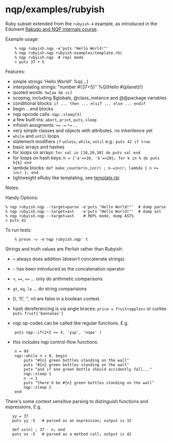 nqp/examples/rubyish
====================

Ruby subset extended from the `rubyish-4` example, as introduced in the Edument
[Rakudo and NQP internals course](https://github.com/edumentab/rakudo-and-nqp-internals-course).

Example usage:
```
    % nqp rubyish.nqp -e'puts "Hello World!"'
    % nqp rubyish.nqp rubyish-examples/template.rbi
    % nqp rubyish.nqp  # repl mode
    > puts 37 + 5
```
Features:
- simple strings 'Hello World!' %q{...}
- interpolating strings: "number #{37+5}" %Q{Hello #{planet}!}
- quoted words: `%w[aa bb cc]` 
- scoping, including $globals, @class_instance and @@package variables
- conditional blocks: `if ... then ... elsif ... else ... endif`
- begin .. end blocks
- nqp opcode calls: `nqp::sleep(5)`
- a few built-ins: `abort`, `print`, `puts`, `sleep`
- infixish assigments: `+=` `-=` `*=` ...
- very simple classes and objects with attributes. no inheritence yet
- `while` and `until` loops
- statement modifiers `if` `unless`, `while`, `until` e.g.: `puts 42 if true`
- basic arrays and hashes
- for loops on arrays: `for val in [10,20,30] do puts val end`
- for loops on hash keys: `h = {'a'=>10, 'b'=>20}; for k in h do puts h{k} end`
- lambda blocks: `def make_counter(n,incr) ; n-=incr; lambda { n += incr }; end`
- lightweight eRuby like templating, see [template.rbi](rubyish-examples/template.rbi)

Notes:

Handy Options:

    % nqp rubyish.nqp --target=parse -e'puts "Hello World!"'  # dump parse
    % nqp rubyish.nqp --target=ast   -e'puts "Hello World!"'  # dump ast
    % nqp rubyish.nqp --target=ast    # REPL mode, dump ASTS
    > puts 42

To run tests:
```
    % prove -v -e'nqp rubyish.nqp' t
```

Strings and truth values are Perlish rather than Rubyish:

- `+` always does addition (doesn't concatenate strings)
- `~` has been introduced as the concatenation operator
- `>`, `==`, `<=` ... only do arithmetic comparisons
- `gt`, `eq`, `le` ... do string comparisions
- 0, '0', '', nil  are false in a boolean context.
- hash dereferencing is via angle braces: `price = fruit<apples>` or
curlies `puts fruit{'bannanas'}`

- nqp op-codes can be called like regular functions. E.g.
```
    puts nqp::if(2+2 == 4, 'yup', 'nope' )
```
- this includes nqp control-flow functions:
```
    n = 99
    nqp::while n > 0, begin
        puts "#{n} green bottles standing on the wall"
        puts "#{n} green bottles standing on the wall"
        puts "and if one green bottle should accidently fall..."
        nqp::sleep 1
        n -= 1
        puts "there'd be #{n} green bottles standing on the wall"
        nqp::sleep 2
    end
```
There's some context sensitive parsing to distinguish functions and
expressions, E.g.
```
   yy = 37
   puts yy -5   # parsed as an expression; output is 32

   def xx(n) ; 37 - n; end
   puts xx -5   # parsed as a method call; output is 42
```

